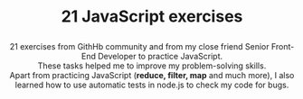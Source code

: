 # <p align="center">21 JavaScript exercises</p>
<p align="center">21 exercises from GithHb community and from my close friend Senior Front-End Developer to practice JavaScript.<br>
  These tasks helped me to improve my problem-solving skills.<br>
  Apart from practicing JavaScript (<strong>reduce, filter, map</strong> and much more), I also learned how to use automatic tests in node.js to check my code for bugs.</p>
